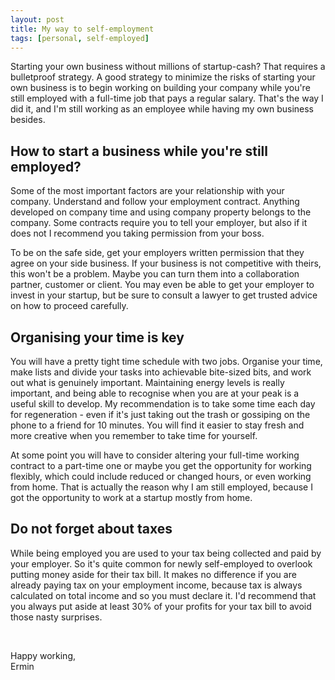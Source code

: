 ```yaml
---
layout: post
title: My way to self-employment
tags: [personal, self-employed]
---
```


<div class="text">
    <p>
        Starting your own business without millions of startup-cash? That requires a bulletproof strategy. A good strategy to minimize the risks of starting your own business is to begin working on building your company while you're still employed with a full-time job that pays a regular salary. That's the way I did it, and I'm still working as an employee while having my own business besides.
    </p>
    <h2>How to start a business while you're still employed?</h2>
    <p>
        Some of the most important factors are your relationship with your company. Understand and follow your employment contract. Anything developed on company time and using company property belongs to the company. Some contracts require you to tell your employer, but also if it does not I recommend you taking permission from your boss.
    </p>
    <p>
        To be on the safe side, get your employers written permission that they agree on your side business. If your business is not competitive with theirs, this won't be a problem. Maybe you can turn them into a collaboration partner, customer or client. You may even be able to get your employer to invest in your startup, but be sure to consult a lawyer to get trusted advice on how to proceed carefully.
    </p>
    <h2>Organising your time is key</h2>
    <p>
        You will have a pretty tight time schedule with two jobs. Organise your time, make lists and divide your tasks into achievable bite-sized bits, and work out what is genuinely important. Maintaining energy levels is really important, and being able to recognise when you are at your peak is a useful skill to develop. My recommendation is to take some time each day for regeneration - even if it's just taking out the trash or gossiping on the phone to a friend for 10 minutes. You will find it easier to stay fresh and more creative when you remember to take time for yourself.
    </p>
    <p>
        At some point you will have to consider altering your full-time working contract to a part-time one or maybe you get the opportunity for working flexibly, which could include reduced or changed hours, or even working from home. That is actually the reason why I am still employed, because I got the opportunity to work at a startup mostly from home.
    </p>
    <h2>Do not forget about taxes</h2>
    <p>
        While being employed you are used to your tax being collected and paid by your employer. So it's quite common for newly self-employed to overlook putting money aside for their tax bill. It makes no difference if you are already paying tax on your employment income, because tax is always calculated on total income and so you must declare it. I'd recommend that you always put aside at least 30% of your profits for your tax bill to avoid those nasty surprises.
    </p>
    <br/>
    <p>
        Happy working,<br/>
        Ermin
    </p>
</div>